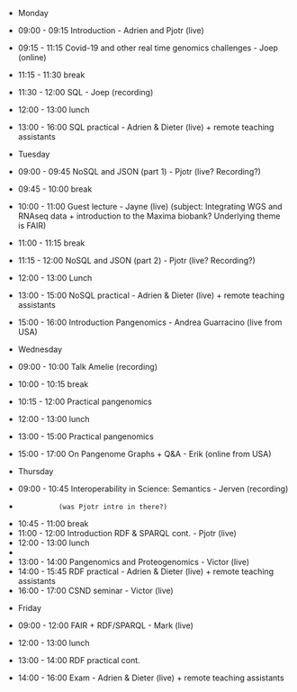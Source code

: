 * Monday

- 09:00 - 09:15 Introduction - Adrien and Pjotr (live)
- 09:15 - 11:15 Covid-19 and other real time genomics challenges - Joep (online)
- 11:15 - 11:30 break
- 11:30 - 12:00 SQL - Joep (recording)

- 12:00 - 13:00 lunch
- 13:00 - 16:00 SQL practical - Adrien & Dieter (live) + remote teaching assistants

* Tuesday

- 09:00 - 09:45 NoSQL and JSON (part 1) - Pjotr (live? Recording?)
- 09:45 - 10:00 break
- 10:00 - 11:00 Guest lecture - Jayne (live) (subject: Integrating WGS and RNAseq data + introduction to the Maxima biobank? Underlying theme is FAIR)
- 11:00 - 11:15 break
- 11:15 - 12:00 NoSQL and JSON (part 2) - Pjotr (live? Recording?)

- 12:00 - 13:00 Lunch
- 13:00 - 15:00 NoSQL practical - Adrien & Dieter (live) + remote teaching assistants
- 15:00 - 16:00 Introduction Pangenomics - Andrea Guarracino (live from USA)

* Wednesday

- 09:00 - 10:00 Talk Amelie (recording)
- 10:00 - 10:15 break
- 10:15 - 12:00 Practical pangenomics

- 12:00 - 13:00 lunch
- 13:00 - 15:00 Practical pangenomics
- 15:00 - 17:00 On Pangenome Graphs + Q&A - Erik (online from USA)

* Thursday

- 09:00 - 10:45 Interoperability in Science: Semantics - Jerven (recording)
-               (was Pjotr intro in there?)
- 10:45 - 11:00 break
- 11:00 - 12:00 Introduction RDF & SPARQL cont. - Pjotr (live)
- 12:00 - 13:00 lunch
-
- 13:00 - 14:00 Pangenomics and Proteogenomics - Victor (live)
- 14:00 - 15:45 RDF practical - Adrien & Dieter (live) + remote teaching assistants
- 16:00 - 17:00 CSND seminar - Victor (live)

* Friday

- 09:00 - 12:00 FAIR + RDF/SPARQL - Mark (live)

- 12:00 - 13:00 lunch
- 13:00 - 14:00 RDF practical cont.
- 14:00 - 16:00 Exam - Adrien & Dieter (live) + remote teaching assistants
